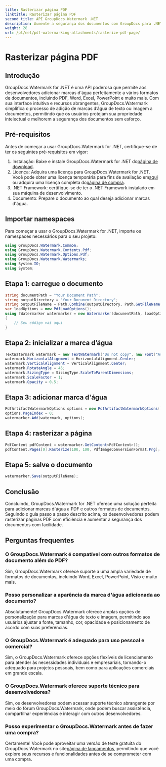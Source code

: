 ```yaml
---
title: Rasterizar página PDF
linktitle: Rasterizar página PDF
second_title: API GroupDocs.Watermark .NET
description: Aumente a segurança dos documentos com GroupDocs para .NET. Adicione marcas d'água a PDF e outros formatos perfeitamente.
weight: 28
url: /pt/net/pdf-watermarking-attachments/rasterize-pdf-page/
---
```


# Rasterizar página PDF

## Introdução
GroupDocs.Watermark for .NET é uma API poderosa que permite aos desenvolvedores adicionar marcas d'água perfeitamente a vários formatos de documentos, incluindo PDF, Word, Excel, PowerPoint e muito mais. Com sua interface intuitiva e recursos abrangentes, GroupDocs.Watermark simplifica o processo de adição de marcas d’água de texto ou imagem a documentos, permitindo que os usuários protejam sua propriedade intelectual e melhorem a segurança dos documentos sem esforço.
## Pré-requisitos
Antes de começar a usar GroupDocs.Watermark for .NET, certifique-se de ter os seguintes pré-requisitos em vigor:
1. Instalação: Baixe e instale GroupDocs.Watermark for .NET do[página de download](https://releases.groupdocs.com/Watermark/net/).
2.  Licença: Adquira uma licença para GroupDocs.Watermark for .NET. Você pode obter uma licença temporária para fins de avaliação em[aqui](https://purchase.groupdocs.com/temporary-license/) ou adquira uma licença completa do[página de compra](https://purchase.groupdocs.com/buy).
3. .NET Framework: certifique-se de ter o .NET Framework instalado em sua máquina de desenvolvimento.
4. Documento: Prepare o documento ao qual deseja adicionar marcas d'água.

## Importar namespaces
Para começar a usar o GroupDocs.Watermark for .NET, importe os namespaces necessários para o seu projeto:
```csharp
using GroupDocs.Watermark.Common;
using GroupDocs.Watermark.Contents.Pdf;
using GroupDocs.Watermark.Options.Pdf;
using GroupDocs.Watermark.Watermarks;
using System.IO;
using System;
```
## Etapa 1: carregue o documento
```csharp
string documentPath = "Your Document Path";
string outputDirectory = "Your Document Directory";
string outputFileName = Path.Combine(outputDirectory, Path.GetFileName(documentPath));
var loadOptions = new PdfLoadOptions();
using (Watermarker watermarker = new Watermarker(documentPath, loadOptions))
{
    // Seu código vai aqui
}
```
## Etapa 2: inicializar a marca d’água
```csharp
TextWatermark watermark = new TextWatermark("Do not copy", new Font("Arial", 8));
watermark.HorizontalAlignment = HorizontalAlignment.Center;
watermark.VerticalAlignment = VerticalAlignment.Center;
watermark.RotateAngle = 45;
watermark.SizingType = SizingType.ScaleToParentDimensions;
watermark.ScaleFactor = 1;
watermark.Opacity = 0.5;
```
## Etapa 3: adicionar marca d'água
```csharp
PdfArtifactWatermarkOptions options = new PdfArtifactWatermarkOptions();
options.PageIndex = 0;
watermarker.Add(watermark, options);
```
## Etapa 4: rasterizar a página
```csharp
PdfContent pdfContent = watermarker.GetContent<PdfContent>();
pdfContent.Pages[0].Rasterize(100, 100, PdfImageConversionFormat.Png);
```
## Etapa 5: salve o documento
```csharp
watermarker.Save(outputFileName);
```

## Conclusão
Concluindo, GroupDocs.Watermark for .NET oferece uma solução perfeita para adicionar marcas d'água a PDF e outros formatos de documentos. Seguindo o guia passo a passo descrito acima, os desenvolvedores podem rasterizar páginas PDF com eficiência e aumentar a segurança dos documentos com facilidade.
## Perguntas frequentes
### O GroupDocs.Watermark é compatível com outros formatos de documento além do PDF?
Sim, GroupDocs.Watermark oferece suporte a uma ampla variedade de formatos de documentos, incluindo Word, Excel, PowerPoint, Visio e muito mais.
### Posso personalizar a aparência da marca d'água adicionada ao documento?
Absolutamente! GroupDocs.Watermark oferece amplas opções de personalização para marcas d'água de texto e imagem, permitindo aos usuários ajustar a fonte, tamanho, cor, opacidade e posicionamento de acordo com suas preferências.
### O GroupDocs.Watermark é adequado para uso pessoal e comercial?
Sim, o GroupDocs.Watermark oferece opções flexíveis de licenciamento para atender às necessidades individuais e empresariais, tornando-o adequado para projetos pessoais, bem como para aplicações comerciais em grande escala.
### O GroupDocs.Watermark oferece suporte técnico para desenvolvedores?
Sim, os desenvolvedores podem acessar suporte técnico abrangente por meio do fórum GroupDocs.Watermark, onde podem buscar assistência, compartilhar experiências e interagir com outros desenvolvedores.
### Posso experimentar o GroupDocs.Watermark antes de fazer uma compra?
Certamente! Você pode aproveitar uma versão de teste gratuita do GroupDocs.Watermark no site[página de lançamentos](https://releases.groupdocs.com/), permitindo que você explore seus recursos e funcionalidades antes de se comprometer com uma compra.